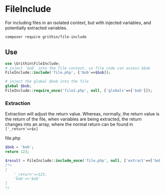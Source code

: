 # FileInclude
For including files in an isolated context, but with injected variables, and potentially extracted variables.


```sh
composer require grithin/file-include
```


## Use
```php
use \Grithin\FileInclude;
# inject `bob` into the file context, so file code can access $bob
FileInclude::include('file.php', ['bob'=>$bob]);

# inject the global $bob into the file
global $bob;
FileInclude::require_once('file2.php', null, ['globals'=>['bob']]);
```

### Extraction
Extraction will adjust the return value.  Whereas, normally, the return value is the return of the file, when variables are being extracted, the return changes into an array, where the normal return can be found in `['_return'=>$x]`

file.php
```php
$bob = 'bob';
return 123;
```
```php
$result = FileInclude::include_once('file.php', null, ['extract'=>['bob']]);
/*>
[
	'_return'=>123,
	'bob'=>'bob'
]
*/
```


